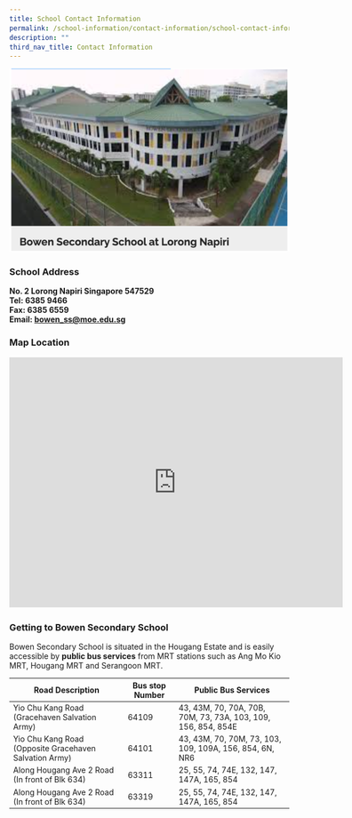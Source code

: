 ```yaml
---
title: School Contact Information
permalink: /school-information/contact-information/school-contact-information/
description: ""
third_nav_title: Contact Information
---
```

![](/images/About%20Bowen/Our%20Heritage/bowen.png)
### School Address

**No. 2 Lorong Napiri Singapore 547529**  
**Tel: 6385 9466**  
**Fax: 6385 6559**<br>
**Email:&nbsp;bowen_ss@moe.edu.sg**

### Map Location
<iframe tabindex="0" aria-hidden="false" allowfullscreen="" style="border:0;" frameborder="0" height="450" width="600" src="https://www.google.com/maps/embed?pb=!1m18!1m12!1m3!1d3988.6776176326216!2d103.87546031419117!3d1.3701169990007291!2m3!1f0!2f0!3f0!3m2!1i1024!2i768!4f13.1!3m3!1m2!1s0x31da17687b3e76c9%3A0x6d046fc63c2658ee!2sBowen%20Secondary%20School!5e0!3m2!1sen!2ssg!4v1608700247269!5m2!1sen!2ssg"></iframe>


### Getting to Bowen Secondary School
Bowen Secondary School is situated in the Hougang Estate and is easily accessible by&nbsp;**public bus services**&nbsp;from MRT stations such as Ang Mo Kio MRT, Hougang MRT and Serangoon MRT.

| Road Description | Bus stop Number | Public Bus Services |
| -------- | -------- | -------- |
| Yio Chu Kang Road (Gracehaven Salvation Army)     | 64109    | 43, 43M, 70, 70A, 70B, 70M, 73, 73A, 103, 109, 156, 854, 854E |
| Yio Chu Kang Road (Opposite Gracehaven Salvation Army)     | 64101    | 43, 43M, 70, 70M, 73, 103, 109, 109A, 156, 854, 6N, NR6  |
| Along Hougang Ave 2 Road (In front of Blk 634) | 63311 | 25, 55, 74, 74E, 132, 147, 147A, 165, 854|
| Along Hougang Ave 2 Road (In front of Blk 634) | 63319 |25, 55, 74, 74E, 132, 147, 147A, 165, 854|
